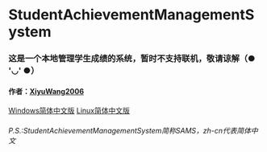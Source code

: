 # StudentAchievementManagementSystem
<h3>这是一个本地管理学生成绩的系统，暂时不支持联机，敬请谅解（● '◡' ●）</h3>
<h4>作者：<a href="https://github.com/XiyuWang2006/">XiyuWang2006</a></h4>
<p><a href="https://github.com/XiyuWang2006/StudentAchievementManagementSystem/blob/master/SAMS_zh-cn.windows.cpp">Windows简体中文版</a>
<a href="https://github.com/XiyuWang2006/StudentAchievementManagementSystem/blob/master/SAMS_zh-cn.linux.cpp">Linux简体中文版</a></p>
<h6>P.S.:StudentAchievementManagementSystem简称SAMS，zh-cn代表简体中文</h6>
